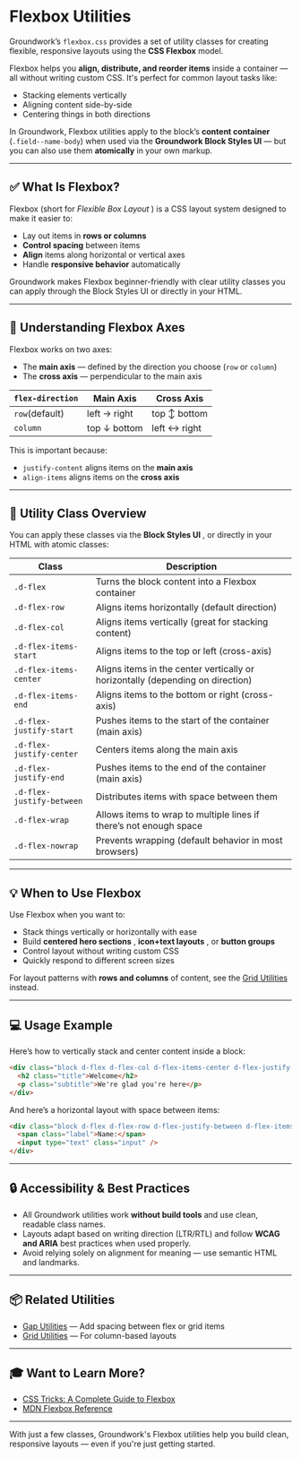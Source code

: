 
# Flexbox Utilities

Groundwork’s `flexbox.css` provides a set of utility classes for creating flexible, responsive layouts using the **CSS Flexbox** model.

Flexbox helps you **align, distribute, and reorder items** inside a container — all without writing custom CSS. It's perfect for common layout tasks like:

* Stacking elements vertically
* Aligning content side-by-side
* Centering things in both directions

In Groundwork, Flexbox utilities apply to the block’s **content container** (`.field--name-body`) when used via the **Groundwork Block Styles UI** — but you can also use them **atomically** in your own markup.

---

## ✅ What Is Flexbox?

Flexbox (short for  *Flexible Box Layout* ) is a CSS layout system designed to make it easier to:

* Lay out items in **rows or columns**
* **Control spacing** between items
* **Align** items along horizontal or vertical axes
* Handle **responsive behavior** automatically

Groundwork makes Flexbox beginner-friendly with clear utility classes you can apply through the Block Styles UI or directly in your HTML.

---

## 🧱 Understanding Flexbox Axes

Flexbox works on two axes:

* The **main axis** — defined by the direction you choose (`row` or `column`)
* The **cross axis** — perpendicular to the main axis

| `flex-direction` | Main Axis     | Cross Axis    |
| ------------------ | ------------- | ------------- |
| `row`(default)   | left → right | top ↕ bottom |
| `column`         | top ↓ bottom | left ↔ right |

This is important because:

* `justify-content` aligns items on the **main axis**
* `align-items` aligns items on the **cross axis**

---

## 🧱 Utility Class Overview

You can apply these classes via the  **Block Styles UI** , or directly in your HTML with atomic classes:

| Class                       | Description                                                                    |
| --------------------------- | ------------------------------------------------------------------------------ |
| `.d-flex`                 | Turns the block content into a Flexbox container                               |
| `.d-flex-row`             | Aligns items horizontally (default direction)                                  |
| `.d-flex-col`             | Aligns items vertically (great for stacking content)                           |
| `.d-flex-items-start`     | Aligns items to the top or left (cross-axis)                                   |
| `.d-flex-items-center`    | Aligns items in the center vertically or horizontally (depending on direction) |
| `.d-flex-items-end`       | Aligns items to the bottom or right (cross-axis)                               |
| `.d-flex-justify-start`   | Pushes items to the start of the container (main axis)                         |
| `.d-flex-justify-center`  | Centers items along the main axis                                              |
| `.d-flex-justify-end`     | Pushes items to the end of the container (main axis)                           |
| `.d-flex-justify-between` | Distributes items with space between them                                      |
| `.d-flex-wrap`            | Allows items to wrap to multiple lines if there’s not enough space            |
| `.d-flex-nowrap`          | Prevents wrapping (default behavior in most browsers)                          |

---

## 💡 When to Use Flexbox

Use Flexbox when you want to:

* Stack things vertically or horizontally with ease
* Build  **centered hero sections** ,  **icon+text layouts** , or **button groups**
* Control layout without writing custom CSS
* Quickly respond to different screen sizes

For layout patterns with **rows and columns** of content, see the [Grid Utilities](css-grid.md) instead.

---

## 💻 Usage Example

Here’s how to vertically stack and center content inside a block:

```html
<div class="block d-flex d-flex-col d-flex-items-center d-flex-justify-center">
  <h2 class="title">Welcome</h2>
  <p class="subtitle">We're glad you're here</p>
</div>
```

And here’s a horizontal layout with space between items:

```html
<div class="block d-flex d-flex-row d-flex-justify-between d-flex-items-center">
  <span class="label">Name:</span>
  <input type="text" class="input" />
</div>
```

---

## 🔒 Accessibility & Best Practices

* All Groundwork utilities work **without build tools** and use clean, readable class names.
* Layouts adapt based on writing direction (LTR/RTL) and follow **WCAG and ARIA** best practices when used properly.
* Avoid relying solely on alignment for meaning — use semantic HTML and landmarks.

---

## 📦 Related Utilities

* [Gap Utilities](gap.md) — Add spacing between flex or grid items
* [Grid Utilities](css-grid.md) — For column-based layouts

---

## 🎓 Want to Learn More?

* [CSS Tricks: A Complete Guide to Flexbox](https://css-tricks.com/snippets/css/a-guide-to-flexbox/)
* [MDN Flexbox Reference](https://developer.mozilla.org/en-US/docs/Web/CSS/CSS_flexible_box_layout/Basic_Concepts_of_Flexbox)

---

With just a few classes, Groundwork's Flexbox utilities help you build clean, responsive layouts — even if you're just getting started.
